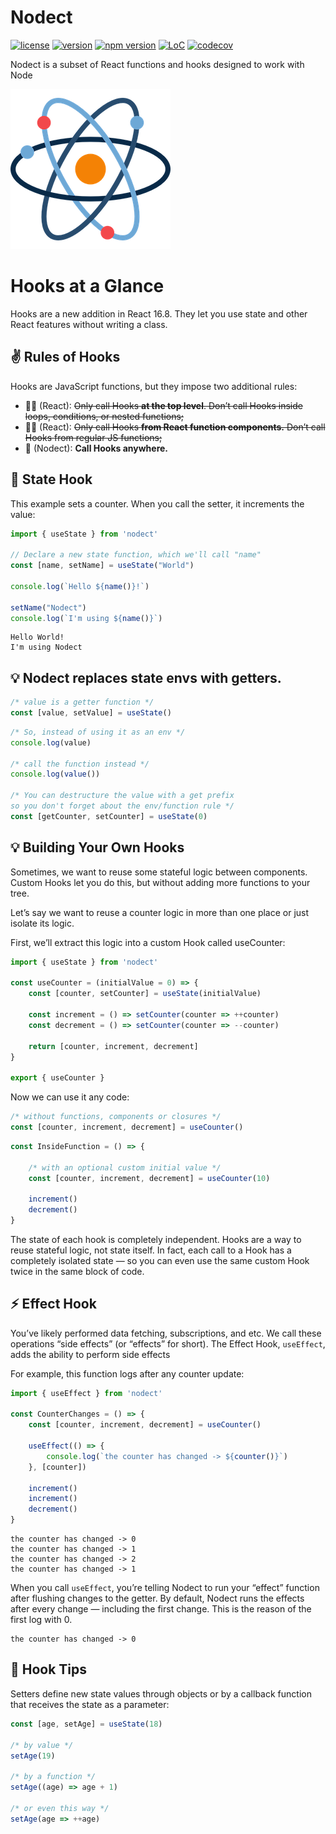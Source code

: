 # Nodect

[![license](https://img.shields.io/github/license/nanernunes/nodect.svg)](LICENSE)
[![version](https://img.shields.io/github/tag/nanernunes/nodect.svg)](https://github.com/nanernunes/nodect/releases/latest)
[![npm version](https://img.shields.io/npm/v/nodect.svg?style=flat)](https://www.npmjs.com/package/nodect)
[![LoC](https://tokei.rs/b1/github/nanernunes/nodect?category=lines)](https://github.com/nanernunes/nodect)
[![codecov](https://codecov.io/gh/nanernunes/nodect/branch/master/graph/badge.svg)](https://codecov.io/gh/nanernunes/nodect)

Nodect is a subset of React functions and hooks designed to work with Node

![nodect logo](assets/nodect.png)

# Hooks at a Glance
Hooks are a new addition in React 16.8. They let you use state and other React features without writing a class.

## ✌️ Rules of Hooks
Hooks are JavaScript functions, but they impose two additional rules:

- 🙅‍♂️ (React): ~~Only call Hooks **at the top level**. Don’t call Hooks inside loops, conditions, or nested functions;~~
- 🙅‍♂️ (React): ~~Only call Hooks **from React function components.** Don’t call Hooks from regular JS functions;~~
- 🥰 (Nodect): **Call Hooks anywhere.**


## 📌 State Hook
This example sets a counter. When you call the setter, it increments the value:

```typescript
import { useState } from 'nodect'

// Declare a new state function, which we'll call "name"
const [name, setName] = useState("World")

console.log(`Hello ${name()}!`)

setName("Nodect")
console.log(`I'm using ${name()}`) 
```
```
Hello World!
I'm using Nodect
```


## 💡 Nodect replaces **state envs** with **getters**.
```typescript
/* value is a getter function */
const [value, setValue] = useState()
```

 ```typescript
/* So, instead of using it as an env */
console.log(value)

/* call the function instead */
console.log(value())

/* You can destructure the value with a get prefix
so you don't forget about the env/function rule */
const [getCounter, setCounter] = useState(0)
```


## 💡 Building Your Own Hooks
Sometimes, we want to reuse some stateful logic between components. Custom Hooks let you do this, but without adding more functions to your tree.

Let’s say we want to reuse a counter logic in more than one place or just isolate its logic.

First, we’ll extract this logic into a custom Hook called useCounter:

```typescript
import { useState } from 'nodect'

const useCounter = (initialValue = 0) => {
    const [counter, setCounter] = useState(initialValue)

    const increment = () => setCounter(counter => ++counter)
    const decrement = () => setCounter(counter => --counter)

    return [counter, increment, decrement]
}

export { useCounter }
```

Now we can use it any code:

```typescript
/* without functions, components or closures */
const [counter, increment, decrement] = useCounter()
```

```typescript
const InsideFunction = () => {
    
    /* with an optional custom initial value */
    const [counter, increment, decrement] = useCounter(10)

    increment()
    decrement()
}
```

The state of each hook is completely independent. Hooks are a way to reuse stateful logic, not state itself. In fact, each call to a Hook has a completely isolated state — so you can even use the same custom Hook twice in the same block of code.

## ⚡️ Effect Hook
You’ve likely performed data fetching, subscriptions, and etc. We call these operations “side effects” (or “effects” for short). The Effect Hook, `useEffect`, adds the ability to perform side effects

For example, this function logs after any counter update:

```typescript
import { useEffect } from 'nodect'

const CounterChanges = () => {
    const [counter, increment, decrement] = useCounter()
    
    useEffect(() => {
        console.log(`the counter has changed -> ${counter()}`)
    }, [counter])

    increment()
    increment()
    decrement()
}
```

```
the counter has changed -> 0
the counter has changed -> 1
the counter has changed -> 2
the counter has changed -> 1
```

When you call `useEffect`, you’re telling Nodect to run your “effect” function after flushing changes to the getter. By default, Nodect runs the effects after every change — including the first change. This is the reason of the first log with 0.

```
the counter has changed -> 0
```

## 🎈 Hook Tips
Setters define new state values through objects or by a callback function that receives the state as a parameter:

```typescript
const [age, setAge] = useState(18)

/* by value */
setAge(19)

/* by a function */
setAge((age) => age + 1)

/* or even this way */
setAge(age => ++age)
```